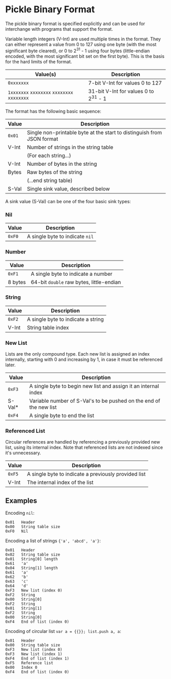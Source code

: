 
Pickle Binary Format
====================

The pickle binary format is specified explicitly and can be used for interchange with programs that
support the format.

Variable length integers (V-Int) are used multiple times in the format.  They can either represent a
value from 0 to 127 using one byte (with the most significant byte cleared), or 0 to
2<sup>31</sup> - 1 using four bytes (little-endian encoded, with the most significant bit set on the
first byte).  This is the basis for the hard limits of the format.

| Value(s)                                    | Description                                     |
|---------------------------------------------|-------------------------------------------------|
| `0xxxxxxx`                                  | 7-bit V-Int for values 0 to 127                 |
| `1xxxxxxx` `xxxxxxxx` `xxxxxxxx` `xxxxxxxx` | 31-bit V-Int for values 0 to 2<sup>31</sup> - 1 |

The format has the following basic sequence:

| Value  | Description                                                            |
|--------|------------------------------------------------------------------------|
| `0x01` | Single non-printable byte at the start to distinguish from JSON format |
| V-Int  | Number of strings in the string table                                  |
|        | (For each string...)                                                   |
| V-Int  | Number of bytes in the string                                          |
| Bytes  | Raw bytes of the string                                                |
|        | (...end string table)                                                  |
| S-Val  | Single sink value, described below                                     |

A sink value (S-Val) can be one of the four basic sink types:

### Nil

| Value  | Description                     |
|--------|---------------------------------|
| `0xF0` | A single byte to indicate `nil` |

### Number

| Value   | Description                                    |
|---------|------------------------------------------------|
| `0xF1`  | A single byte to indicate a number             |
| 8 bytes | 64-bit `double` raw bytes, little-endian       |

### String

| Value   | Description                            |
|---------|----------------------------------------|
| `0xF2`  | A single byte to indicate a string     |
| V-Int   | String table index                     |

### New List

Lists are the only compound type.  Each new list is assigned an index internally, starting with 0
and increasing by 1, in case it must be referenced later.

| Value  | Description                                                        |
|--------|--------------------------------------------------------------------|
| `0xF3` | A single byte to begin new list and assign it an internal index    |
| S-Val* | Variable number of S-Val's to be pushed on the end of the new list |
| `0xF4` | A single byte to end the list                                      |

### Referenced List

Circular references are handled by referencing a previously provided new list, using its internal
index.  Note that referenced lists are not indexed since it's unnecessary.

| Value  | Description                                          |
|--------|------------------------------------------------------|
| `0xF5` | A single byte to indicate a previously provided list |
| V-Int  | The internal index of the list                       |

## Examples

Encoding `nil`:

```
0x01   Header
0x00   String table size
0xF0   Nil
```

Encoding a list of strings `{'a', 'abcd', 'a'}`:

```
0x01   Header
0x02   String table size
0x01   String[0] length
0x61   'a'
0x04   String[1] length
0x61   'a'
0x62   'b'
0x63   'c'
0x64   'd'
0xF3   New list (index 0)
0xF2   String
0x00   String[0]
0xF2   String
0x01   String[1]
0xF2   String
0x00   String[0]
0xF4   End of list (index 0)
```

Encoding of circular list `var a = {{}}; list.push a, a`:

```
0x01   Header
0x00   String table size
0xF3   New list (index 0)
0xF3   New list (index 1)
0xF4   End of list (index 1)
0xF5   Reference list
0x00   Index 0
0xF4   End of list (index 0)
```

